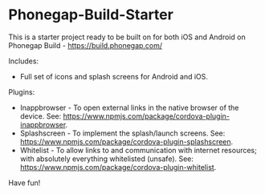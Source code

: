 # Phonegap-Build-Starter

This is a starter project ready to be built on for both iOS and Android on 
Phonegap Build - https://build.phonegap.com/

Includes:
* Full set of icons and splash screens for Android and iOS.

Plugins:
* Inappbrowser - To open external links in the native browser of the device. See: https://www.npmjs.com/package/cordova-plugin-inappbrowser.
* Splashscreen - To implement the splash/launch screens. See: https://www.npmjs.com/package/cordova-plugin-splashscreen.
* Whitelist - To allow links to and communication with internet resources; with absolutely everything whitelisted (unsafe). See: https://www.npmjs.com/package/cordova-plugin-whitelist.

Have fun!
